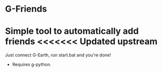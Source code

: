 # G-Friends
Simple tool to automatically add friends
<<<<<<< Updated upstream
=======

Just connect G-Earth, run start.bat and you're done!

- Requires g-python.
